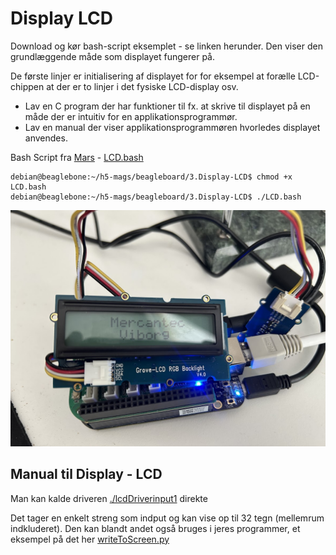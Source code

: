 # Display LCD

Download og kør bash-script eksemplet - se linken herunder. Den viser den grundlæggende måde som displayet fungerer på. 
 
De første linjer er initialisering af displayet for for eksempel at forælle LCD-chippen at der er to linjer i det fysiske LCD-display osv.
 
- Lav en C program der har funktioner til fx. at skrive til displayet på en måde der er intuitiv for en applikationsprogrammør.
- Lav en manual der viser applikationsprogrammøren hvorledes displayet anvendes.

Bash Script fra [Mars](https://mars.merhot.dk/w/index.php/Grove_LCD_RGB_Backlight_16x2) - [LCD.bash](LCD.bash)


    debian@beaglebone:~/h5-mags/beagleboard/3.Display-LCD$ chmod +x LCD.bash
    debian@beaglebone:~/h5-mags/beagleboard/3.Display-LCD$ ./LCD.bash

![LCD.bash-Results](./Assets/MercantecV.JPG)


## Manual til Display - LCD

Man kan kalde driveren [./lcdDriverinput1](lcdDriverinput1) direkte

Det tager en enkelt streng som indput og kan vise op til 32 tegn (mellemrum indkluderet). Den kan blandt andet også bruges i jeres programmer, et eksempel på det her [writeToScreen.py](writeToScreen.py)
